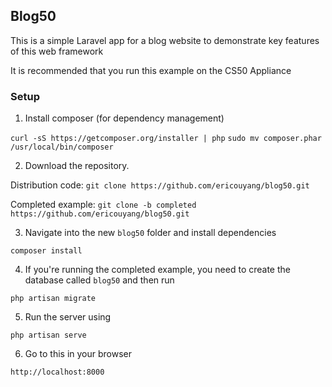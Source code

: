 ## Blog50

This is a simple Laravel app for a blog website to demonstrate key features of this web framework

It is recommended that you run this example on the CS50 Appliance

### Setup

1. Install composer (for dependency management)

`curl -sS https://getcomposer.org/installer | php`
`sudo mv composer.phar /usr/local/bin/composer`

2. Download the repository.

Distribution code: `git clone https://github.com/ericouyang/blog50.git`

Completed example: `git clone -b completed https://github.com/ericouyang/blog50.git`

3. Navigate into the new `blog50` folder and install dependencies

`composer install`

4. If you're running the completed example, you need to create the database called `blog50` and then run

`php artisan migrate`

5. Run the server using

`php artisan serve`

6. Go to this in your browser

`http://localhost:8000`
